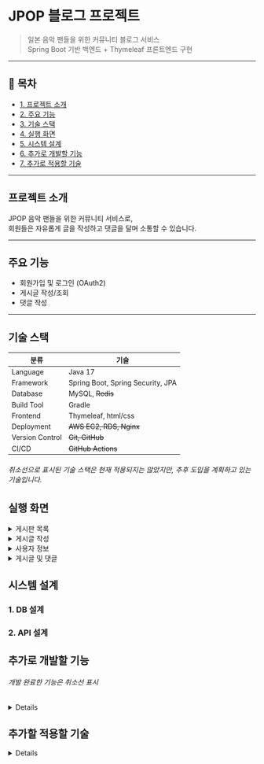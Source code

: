# JPOP 블로그 프로젝트

> 일본 음악 팬들을 위한 커뮤니티 블로그 서비스  
> Spring Boot 기반 백엔드 + Thymeleaf 프론트엔드 구현

---

## 📌 목차
- [1. 프로젝트 소개](#프로젝트-소개)
- [2. 주요 기능](#주요-기능)
- [3. 기술 스택](#기술-스택)
- [4. 실행 화면](#실행-화면)
- [5. 시스템 설계](#시스템-설계)
- [6. 추가로 개발할 기능](#추가로-개발할-기능)
- [7. 추가로 적용할 기술](#추가로-적용할-기술)


---

## 프로젝트 소개

JPOP 음악 팬들을 위한 커뮤니티 서비스로,  
회원들은 자유롭게 글을 작성하고 댓글을 달며 소통할 수 있습니다.

---

## 주요 기능

-  회원가입 및 로그인 (OAuth2)
-  게시글 작성/조회
-  댓글 작성

---

## 기술 스택

| 분류 | 기술                                |
|------|-----------------------------------|
| Language | Java 17                           |
| Framework | Spring Boot, Spring Security, JPA |
| Database | MySQL, ~~Redis~~                      |
| Build Tool | Gradle                            |
| Frontend | Thymeleaf, html/css               |
| Deployment | ~~AWS EC2, RDS, Nginx~~           |
| Version Control | ~~Git, GitHub~~                   |
| CI/CD | ~~GitHub Actions~~                |
###### 취소선으로 표시된 기술 스택은 현재 적용되지는 않았지만, 추후 도입을 계획하고 있는 기술입니다.

## 실행 화면
<details>
<summary>게시판 목록</summary>

![1.png](src/main/resources/static/images/1.png)
</details>

<details>
<summary>게시글 작성</summary> 

![2.png](src/main/resources/static/images/1.png)
</details>

<details>
<summary>사용자 정보</summary>

![3.png](src/main/resources/static/images/3.png)
</details>

<details>
<summary>게시글 및 댓글</summary>

![4.png](src/main/resources/static/images/4.png)
</details>

## 시스템 설계

### 1. DB 설계

### 2. API 설계
## 추가로 개발할 기능
###### 개발 완료한 기능은 취소선 표시
<details>
 - ~~post, user,comment 애그리거트 만들기~~
 - ~~각 애그리거트 도메인에 해당하는 controller, service, repository 작성하기~~
 - ~~게시물 작성 기능~~
 - ~~댓글 작성 기능~~
 - ~~oauth2를 이용한 로그인 기능~~
 - 게시물 삭제 기능
 - 게시물 수정 기능
 - 댓글 삭제 기능
 - 댓글 수정 기능
 - 회원탈퇴 기능 
 - 로그아웃 기능
 - 게시글이 많아졌을 때 페이징 기능 만들기
 - 홈화면 만들기(홈페이지 만들 시 인기 게시물 조회수 OR 좋아요 정렬로 홈 화면에 보이기)
 - User 애그리거트에 닉네임 필드 추가하기(닉네임 중복 검사 필수)
 - 글 작성하면 작성자 닉네임으로 표시(현재 작성자 이름으로 표시)
 - 로그인 페이지 만들기
 - 다른 소셜 로그인 추가하기(naver)
 - 로그인 jwt로 구현하기
 - 자체 로그인 폼 구현하기
 - 사용자 정보 페이지 기능 추가해서 만들기(로그아웃, 회원정보 변경 등)
 - 페이지별 로그인 유무 제대로 파악하기
 - Oauth2로 사용자 정보 받았을 때 추가 정보 얻는 페이지 만들고 추가 정보도 같이 사용자 정보에 등록하기
 - PostCreateRequestDto에서 userName으로 저장하지 않고 userId로 저장하기(usrName은 바뀔수도 있기 때문)(userId로 저장 후 데이터베이스로 조회해서 userName 꺼내오기)(userName에서 userNickname으로 변경도 해야함)
 - Like 애그리거트 만들기
 - Report 애그리거트 만들기
 - 가수 정보 애그리거트로 만들기
 - 홈화면에 오늘 하루 가장 많이 조회 or 언급된 가수 top5 나열하기
</details>

## 추가할 적용할 기술
<details>
- JUnit을 활용한 단위 테스트 작성
- AWS EC2를 활용한 배포 환경 구성
- 게시글 이미지 S3 저장 기능 도입
- Nginx를 통한 로드 밸런싱 적용
- Github actions를 통한 CI/CD 자동화
- Redis로 좋아요/댓글 수, 인기게시물 캐싱
- Elasticsearch를 통한 검색 기능 개선
</details>